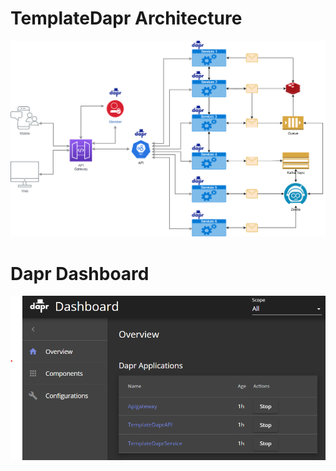 # TemplateDapr Architecture

![alt text](https://raw.githubusercontent.com/htoremen/TemplateDapr/master/Files/TemplateDapr.drawio.png)

# Dapr Dashboard

![alt text](https://raw.githubusercontent.com/htoremen/TemplateDapr/master/Files/DaprDashboard.png)
